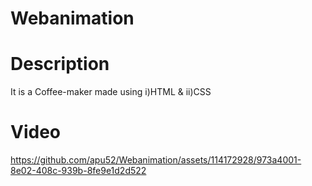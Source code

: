 # Webanimation

# Description
It is a Coffee-maker made using 
i)HTML & 
ii)CSS

# Video
https://github.com/apu52/Webanimation/assets/114172928/973a4001-8e02-408c-939b-8fe9e1d2d522

